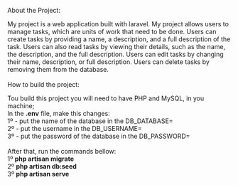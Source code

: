 About the Project: 

My project is a web application built with laravel. My project allows users to manage tasks, which are units of work that need to be done. Users can create tasks by providing a name, a description, and a full description of the task. Users can also read tasks by viewing their details, such as the name, the description, and the full description. Users can edit tasks by changing their name, description, or full description. Users can delete tasks by removing them from the database.
<br>
<br>
How to build the project:<br>

Tou build this project you will need to have PHP and MySQL, in you machine;<br>
In the **.env** file, make this changes:<br>
1º - put the name of the database in the DB_DATABASE=<br>
2º - put the username in the DB_USERNAME=<br>
3º - put the password of the database in the DB_PASSWORD=<br>
<br>
After that, run the commands bellow: <br>
1º **php artisan migrate**<br>
2º **php artisan db:seed**<br>
3º **php artisan serve**<br>
